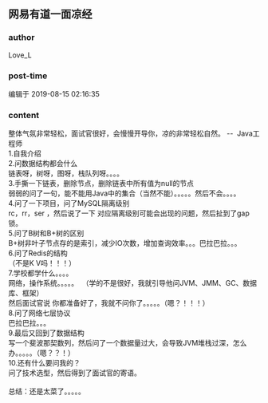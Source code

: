 ## 网易有道一面凉经
### author 
Love_L
### post-time 

编辑于  2019-08-15 02:16:35
### content 
<div class="post-topic-des nc-post-content">
 <div>
  整体气氛非常轻松，面试官很好，会慢慢开导你，凉的非常轻松自然。 --  Java工程师
 </div>
 <div>
  1.自我介绍
 </div>
 <div>
  2.问数据结构都会什么
 </div>
 <div>
  链表呀，树呀，图呀，栈队列呀。。。。
 </div>
 <div>
  3.手撕一下链表，删除节点，删除链表中所有值为null的节点
 </div>
 <div>
  弱弱的问了一句，能不能用Java中的集合（当然不能）。。。。。然后不会。。。。
 </div>
 <div>
  4.问了一下项目，问了MySQL隔离级别
 </div>
 <div>
  rc，rr，ser ，然后说了一下 对应隔离级别可能会出现的问题，然后扯到了gap锁。
 </div>
 <div>
  5.问了B树和B+树的区别
 </div>
 <div>
  B+树非叶子节点存的是索引，减少IO次数，增加查询效率。。。巴拉巴拉。。。
 </div>
 <div>
  6.问了Redis的结构
 </div>
 <div>
  （不是K V吗！！！）
 </div>
 <div>
  7.学校都学什么。。。。
 </div>
 <div>
  网络，操作系统。。。。。  （学的不是很好，我就引导他问JVM、JMM、GC、数据库、框架）
 </div>
 <div>
  然后面试官说 你都准备好了，我就不问你了。。。。。（嗯？！！！）
 </div>
 <div>
  8.问了网络七层协议
 </div>
 <div>
  巴拉巴拉。。。
 </div>
 <div>
  9.最后又回到了数据结构
 </div>
 <div>
  写一个斐波那契数列，然后问了一个数据量过大，会导致JVM堆栈过深，怎么办。。。。。（嗯？？！）
 </div>
 <div>
  10.还有什么要问我的？
 </div>
 <div>
  问了技术选型，然后得到了面试官的寄语。
 </div>
 <div>
  <br/>
 </div>
 <div>
  总结：还是太菜了。。。。。
 </div>
</div>
